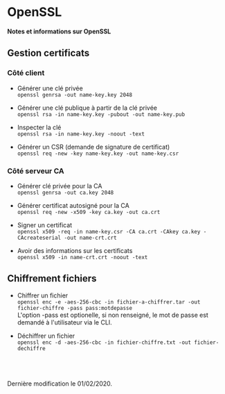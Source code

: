 # OpenSSL

**Notes et informations sur OpenSSL**

## Gestion certificats

### Côté client

* Générer une clé privée  
```openssl genrsa -out name-key.key 2048```

* Générer une clé publique à partir de la clé privée  
```openssl rsa -in name-key.key -pubout -out name-key.pub``` 

* Inspecter la clé  
```openssl rsa -in name-key.key -noout -text```

* Générer un CSR (demande de signature de certificat)  
```openssl req -new -key name-key.key -out name-key.csr```

### Côté serveur CA

* Générer clé privée pour la CA  
```openssl genrsa -out ca.key 2048```

* Générer certificat autosigné pour la CA  
```openssl req -new -x509 -key ca.key -out ca.crt```

* Signer un certificat  
```openssl x509 -req -in name-key.csr -CA ca.crt -CAkey ca.key -CAcreateserial -out name-crt.crt```

* Avoir des informations sur les certificats  
```openssl x509 -in name-crt.crt -noout -text```

## Chiffrement fichiers

* Chiffrer un fichier  
```openssl enc -e -aes-256-cbc -in fichier-a-chiffrer.tar -out fichier-chiffre -pass pass:motdepasse```  
L'option -pass est optionelle, si non renseigné, le mot de passe est demandé à l'utilisateur via le CLI.  

* Déchiffrer un fichier  
```openssl enc -d -aes-256-cbc -in fichier-chiffre.txt -out fichier-dechiffre```

<br><br><br>
Dernière modification le 01/02/2020.
